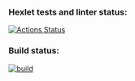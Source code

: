 ### Hexlet tests and linter status:
[![Actions Status](https://github.com/santi15355/java-project-lvl2/workflows/hexlet-check/badge.svg)](https://github.com/santi15355/java-project-lvl2/actions)

### Build status:
[![build](https://github.com/santi15355/java-project-lvl2/actions/workflows/gradle.yml/badge.svg)](https://github.com/santi15355/java-project-lvl2/actions/workflows/gradle.yml)